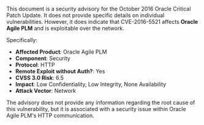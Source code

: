 This document is a security advisory for the October 2016 Oracle Critical Patch Update. It does not provide specific details on individual vulnerabilities. However, it does indicate that CVE-2016-5521 affects **Oracle Agile PLM** and is exploitable over the network.

Specifically:
- **Affected Product**: Oracle Agile PLM
- **Component**: Security
- **Protocol**: HTTP
- **Remote Exploit without Auth?**: Yes
- **CVSS 3.0 Risk**: 6.5
- **Impact**: Low Confidentiality, Low Integrity, None Availability
- **Attack Vector**: Network

The advisory does not provide any information regarding the root cause of this vulnerability, but it is associated with a security issue within Oracle Agile PLM's HTTP communication.